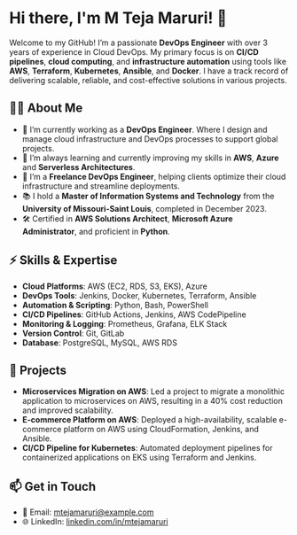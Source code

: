 # Hi there, I'm M Teja Maruri! 👋

Welcome to my GitHub! I’m a passionate **DevOps Engineer** with over 3 years of experience in Cloud DevOps. My primary focus is on **CI/CD pipelines**, **cloud computing**, and **infrastructure automation** using tools like **AWS**, **Terraform**, **Kubernetes**, **Ansible**, and **Docker**. I have a track record of delivering scalable, reliable, and cost-effective solutions in various projects.

## 👨‍💻 About Me

- 🔭 I’m currently working as a **DevOps Engineer**. Where I design and manage cloud infrastructure and DevOps processes to support global projects.
- 🌱 I’m always learning and currently improving my skills in **AWS**, **Azure** and **Serverless Architectures**.
- 💼 I’m a **Freelance DevOps Engineer**, helping clients optimize their cloud infrastructure and streamline deployments.
- 📚 I hold a **Master of Information Systems and Technology** from the **University of Missouri-Saint Louis**, completed in December 2023.
- 🛠 Certified in **AWS Solutions Architect**, **Microsoft Azure Administrator**, and proficient in **Python**.

## ⚡ Skills & Expertise

- **Cloud Platforms**: AWS (EC2, RDS, S3, EKS), Azure
- **DevOps Tools**: Jenkins, Docker, Kubernetes, Terraform, Ansible
- **Automation & Scripting**: Python, Bash, PowerShell
- **CI/CD Pipelines**: GitHub Actions, Jenkins, AWS CodePipeline
- **Monitoring & Logging**: Prometheus, Grafana, ELK Stack
- **Version Control**: Git, GitLab
- **Database**: PostgreSQL, MySQL, AWS RDS

## 🚀 Projects

- **Microservices Migration on AWS**: Led a project to migrate a monolithic application to microservices on AWS, resulting in a 40% cost reduction and improved scalability.
- **E-commerce Platform on AWS**: Deployed a high-availability, scalable e-commerce platform on AWS using CloudFormation, Jenkins, and Ansible.
- **CI/CD Pipeline for Kubernetes**: Automated deployment pipelines for containerized applications on EKS using Terraform and Jenkins.

## 📫 Get in Touch

- 📧 Email: [mtejamaruri@example.com](mailto:mteja4031@gmail.com)
- 🌐 LinkedIn: [linkedin.com/in/mtejamaruri](https://www.linkedin.com/in/manas-teja/)

<!---
mteja26/mteja26 is a ✨ special ✨ repository because its `README.md` (this file) appears on your GitHub profile.
You can click the Preview link to take a look at your changes.
--->
